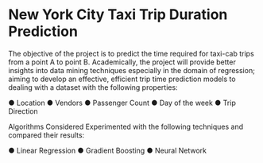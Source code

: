# New York City Taxi Trip Duration Prediction

The objective of the project is to predict the time required for taxi-cab trips from a point A to point B. Academically, the project will provide better insights into data mining techniques especially in the domain of regression; aiming to develop an effective, efficient trip time prediction models to dealing with a dataset with the following properties:

● Location ● Vendors ● Passenger Count ● Day of the week ● Trip Direction

Algorithms Considered
Experimented with the following techniques and compared their results:

● Linear Regression ● Gradient Boosting ● Neural Network
